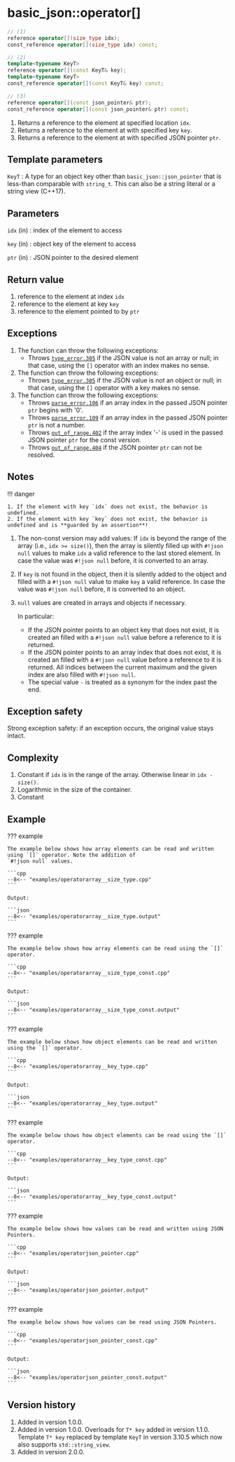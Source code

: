 # basic_json::operator[]

```cpp
// (1)
reference operator[](size_type idx);
const_reference operator[](size_type idx) const;

// (2)
template<typename KeyT>
reference operator[](const KeyT& key);
template<typename KeyT>
const_reference operator[](const KeyT& key) const;

// (3)
reference operator[](const json_pointer& ptr);
const_reference operator[](const json_pointer& ptr) const;
```

1. Returns a reference to the element at specified location `idx`.
2. Returns a reference to the element at with specified key `key`.
3. Returns a reference to the element at with specified JSON pointer `ptr`.

## Template parameters

`KeyT`
:   A type for an object key other than `basic_json::json_pointer` that is less-than comparable with `string_t`. This
    can also be a string literal or a string view (C++17).

## Parameters

`idx` (in)
:   index of the element to access

`key` (in)
:   object key of the element to access
    
`ptr` (in)
:   JSON pointer to the desired element
    
## Return value

1. reference to the element at index `idx`
2. reference to the element at key `key`
3. reference to the element pointed to by `ptr`

## Exceptions

1. The function can throw the following exceptions:
    - Throws [`type_error.305`](../../home/exceptions.md#jsonexceptiontype_error305) if the JSON value is not an array
      or null; in that case, using the `[]` operator with an index makes no sense.
2. The function can throw the following exceptions:
    - Throws [`type_error.305`](../../home/exceptions.md#jsonexceptiontype_error305) if the JSON value is not an object
      or null; in that case, using the `[]` operator with a key makes no sense.
3. The function can throw the following exceptions:
    - Throws [`parse_error.106`](../../home/exceptions.md#jsonexceptionparse_error106) if an array index in the passed
      JSON pointer `ptr` begins with '0'.
    - Throws [`parse_error.109`](../../home/exceptions.md#jsonexceptionparse_error109) if an array index in the passed
      JSON pointer `ptr` is not a number.
    - Throws [`out_of_range.402`](../../home/exceptions.md#jsonexceptionout_of_range402) if the array index '-' is used
      in the passed JSON pointer `ptr` for the const version.
    - Throws [`out_of_range.404`](../../home/exceptions.md#jsonexceptionout_of_range404) if the JSON pointer `ptr` can
      not be resolved.

## Notes

!!! danger

    1. If the element with key `idx` does not exist, the behavior is undefined.
    2. If the element with key `key` does not exist, the behavior is undefined and is **guarded by an assertion**!

1. The non-const version may add values: If `idx` is beyond the range of the array (i.e., `idx >= size()`), then the
   array is silently filled up with `#!json null` values to make `idx` a valid reference to the last stored element. In
   case the value was `#!json null` before, it is converted to an array.

2. If `key` is not found in the object, then it is silently added to the object and filled with a `#!json null` value to
   make `key` a valid reference. In case the value was `#!json null` before, it is converted to an object.

3. `null` values are created in arrays and objects if necessary.
   
    In particular:

    - If the JSON pointer points to an object key that does not exist, it is created an filled with a `#!json null`
      value before a reference to it is returned.
    - If the JSON pointer points to an array index that does not exist, it is created an filled with a `#!json null`
      value before a reference to it is returned. All indices between the current maximum and the given index are also
      filled with `#!json null`.
    - The special value `-` is treated as a synonym for the index past the end.

## Exception safety

Strong exception safety: if an exception occurs, the original value stays intact.

## Complexity

1. Constant if `idx` is in the range of the array. Otherwise linear in `idx - size()`.
2. Logarithmic in the size of the container.
3. Constant

## Example

??? example

    The example below shows how array elements can be read and written using `[]` operator. Note the addition of
    `#!json null` values.
        
    ```cpp
    --8<-- "examples/operatorarray__size_type.cpp"
    ```
    
    Output:
    
    ```json
    --8<-- "examples/operatorarray__size_type.output"
    ```

??? example

    The example below shows how array elements can be read using the `[]` operator.

    ```cpp
    --8<-- "examples/operatorarray__size_type_const.cpp"
    ```
    
    Output:
    
    ```json
    --8<-- "examples/operatorarray__size_type_const.output"
    ```

??? example

    The example below shows how object elements can be read and written using the `[]` operator.
    
    ```cpp
    --8<-- "examples/operatorarray__key_type.cpp"
    ```
    
    Output:
    
    ```json
    --8<-- "examples/operatorarray__key_type.output"
    ```

??? example

    The example below shows how object elements can be read using the `[]` operator.
    
    ```cpp
    --8<-- "examples/operatorarray__key_type_const.cpp"
    ```
    
    Output:
    
    ```json
    --8<-- "examples/operatorarray__key_type_const.output"
    ```

??? example

    The example below shows how values can be read and written using JSON Pointers.
    
    ```cpp
    --8<-- "examples/operatorjson_pointer.cpp"
    ```
    
    Output:
    
    ```json
    --8<-- "examples/operatorjson_pointer.output"
    ```

??? example

    The example below shows how values can be read using JSON Pointers.
    
    ```cpp
    --8<-- "examples/operatorjson_pointer_const.cpp"
    ```
    
    Output:
    
    ```json
    --8<-- "examples/operatorjson_pointer_const.output"
    ```

## Version history

1. Added in version 1.0.0.
2. Added in version 1.0.0. Overloads for `T* key` added in version 1.1.0. Template `T* key` replaced by template `KeyT`
   in version 3.10.5 which now also supports `std::string_view`.
3. Added in version 2.0.0.
